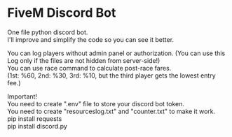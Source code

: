 # FiveM Discord Bot
One file python discord bot.<br>
I'll improve and simplify the code so you can see it better.

You can log players without admin panel or authorization. (You can use this Log only if the files are not hidden from server-side!)<br>
You can use race command to calculate post-race fares.<br>
(1st: %60, 2nd: %30, 3rd: %10, but the third player gets the lowest entry fee.)

Important!<br>
You need to create ".env" file to store your discord bot token.<br>
You need to create "resourceslog.txt" and "counter.txt" to make it work.<br>
pip install requests<br>
pip install discord.py
